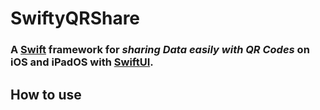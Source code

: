# SwiftyQRShare

### A [Swift](https://swift.org) framework for *sharing Data easily with QR Codes* on iOS and iPadOS with [SwiftUI](https://developer.apple.com/xcode/swiftui/).

## How to use
